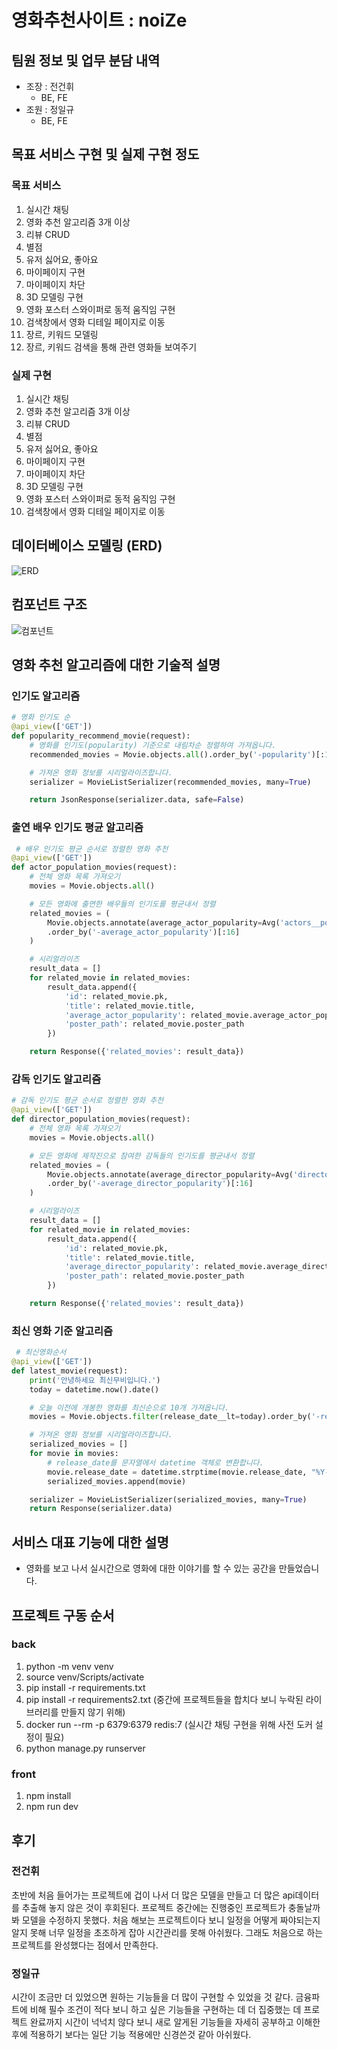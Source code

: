 # 영화추천사이트 : noiZe
## 팀원 정보 및 업무 분담 내역
* 조장 : 전건휘
  - BE, FE
* 조원 : 정일규
  - BE, FE
## 목표 서비스 구현 및 실제 구현 정도
### 목표 서비스
1. 실시간 채팅
2. 영화 추천 알고리즘 3개 이상
3. 리뷰 CRUD
4. 별점
5. 유저 싫어요, 좋아요
6. 마이페이지 구현
7. 마이페이지 차단
8. 3D 모델링 구현
9. 영화 포스터 스와이퍼로 동적 움직임 구현
10. 검색창에서 영화 디테일 페이지로 이동
11. 장르, 키워드 모델링
12. 장르, 키워드 검색을 통해 관련 영화들 보여주기
### 실제 구현
1. 실시간 채팅
2. 영화 추천 알고리즘 3개 이상
3. 리뷰 CRUD
4. 별점
5. 유저 싫어요, 좋아요
6. 마이페이지 구현
7. 마이페이지 차단
8. 3D 모델링 구현
9. 영화 포스터 스와이퍼로 동적 움직임 구현
10. 검색창에서 영화 디테일 페이지로 이동
## 데이터베이스 모델링 (ERD)
![ERD](assets/ERD7.png)
## 컴포넌트 구조
![컴포넌트](assets/컴포넌트4.png)
## 영화 추천 알고리즘에 대한 기술적 설명
### 인기도 알고리즘
```python
# 영화 인기도 순
@api_view(['GET'])
def popularity_recommend_movie(request):
    # 영화를 인기도(popularity) 기준으로 내림차순 정렬하여 가져옵니다.
    recommended_movies = Movie.objects.all().order_by('-popularity')[:16]

    # 가져온 영화 정보를 시리얼라이즈합니다.
    serializer = MovieListSerializer(recommended_movies, many=True)

    return JsonResponse(serializer.data, safe=False)
```
### 출연 배우 인기도 평균 알고리즘
```python
 # 배우 인기도 평균 순서로 정렬한 영화 추천 
@api_view(['GET'])
def actor_population_movies(request):
    # 전체 영화 목록 가져오기
    movies = Movie.objects.all()

    # 모든 영화에 출연한 배우들의 인기도를 평균내서 정렬
    related_movies = (
        Movie.objects.annotate(average_actor_popularity=Avg('actors__popularity'))
        .order_by('-average_actor_popularity')[:16]
    )

    # 시리얼라이즈
    result_data = []
    for related_movie in related_movies:
        result_data.append({
            'id': related_movie.pk,
            'title': related_movie.title,
            'average_actor_popularity': related_movie.average_actor_popularity,
            'poster_path': related_movie.poster_path
        })

    return Response({'related_movies': result_data})
```
### 감독 인기도 알고리즘
```python
# 감독 인기도 평균 순서로 정렬한 영화 추천
@api_view(['GET'])
def director_population_movies(request):
    # 전체 영화 목록 가져오기
    movies = Movie.objects.all()

    # 모든 영화에 제작진으로 참여한 감독들의 인기도를 평균내서 정렬
    related_movies = (
        Movie.objects.annotate(average_director_popularity=Avg('directors__popularity'))
        .order_by('-average_director_popularity')[:16]
    )

    # 시리얼라이즈
    result_data = []
    for related_movie in related_movies:
        result_data.append({
            'id': related_movie.pk,
            'title': related_movie.title,
            'average_director_popularity': related_movie.average_director_popularity,
            'poster_path': related_movie.poster_path
        })

    return Response({'related_movies': result_data})
```
### 최신 영화 기준 알고리즘
```python
 # 최신영화순서
@api_view(['GET'])
def latest_movie(request):
    print('안녕하세요 최신무비입니다.')
    today = datetime.now().date()

    # 오늘 이전에 개봉한 영화를 최신순으로 10개 가져옵니다.
    movies = Movie.objects.filter(release_date__lt=today).order_by('-release_date')[:10]

    # 가져온 영화 정보를 시리얼라이즈합니다.
    serialized_movies = []
    for movie in movies:
        # release_date를 문자열에서 datetime 객체로 변환합니다.
        movie.release_date = datetime.strptime(movie.release_date, "%Y-%m-%d").date()
        serialized_movies.append(movie)

    serializer = MovieListSerializer(serialized_movies, many=True)
    return Response(serializer.data)
```
## 서비스 대표 기능에 대한 설명
* 영화를 보고 나서 실시간으로 영화에 대한 이야기를 할 수 있는 공간을 만들었습니다.
## 프로젝트 구동 순서
### back
1. python -m venv venv
2. source venv/Scripts/activate
3. pip install -r requirements.txt
4. pip install -r requirements2.txt (중간에 프로젝트들을 합치다 보니 누락된 라이브러리를 만들지 않기 위해)
5. docker run --rm -p 6379:6379 redis:7 (실시간 채팅 구현을 위해 사전 도커 설정이 필요)
6. python manage.py runserver
### front
1. npm install
2. npm run dev
## 후기
### 전건휘
초반에 처음 들어가는 프로젝트에 겁이 나서 더 많은 모델을 만들고 더 많은 api데이터를 추출해 놓지 않은 것이 후회된다. 프로젝트 중간에는 진행중인 프로젝트가 충돌날까봐 모델을 수정하지 못했다. 처음 해보는 프로젝트이다 보니 일정을 어떻게 짜야되는지 알지 못해 너무 일정을 초조하게 잡아 시간관리를 못해 아쉬웠다. 그래도 처음으로 하는 프로젝트를 완성했다는 점에서 만족한다.
### 정일규
시간이 조금만 더 있었으면 원하는 기능들을 더 많이 구현할 수 있었을 것 같다. 금융파트에 비해 필수 조건이 적다 보니 하고 싶은 기능들을 구현하는 데 더 집중했는 데 프로젝트 완료까지 시간이 넉넉치 않다 보니 새로 알게된 기능들을 자세히 공부하고 이해한 후에 적용하기 보다는 일단 기능 적용에만 신경쓴것 같아 아쉬웠다.
